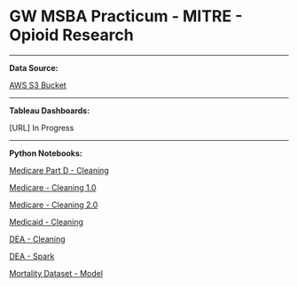 # GW MSBA Practicum - MITRE - Opioid Research

<hr>

**Data Source:**

[AWS S3 Bucket](https://s3.console.aws.amazon.com/s3/buckets/practicum-mitre/?region=us-east-1&tab=overview)

<hr>

**Tableau Dashboards:**

[URL] In Progress

<hr>

**Python Notebooks:**


[Medicare Part D - Cleaning](https://github.com/martimsilva/practicum_mitre/blob/master/Cleaning%20Medicare%20Dataset.ipynb)

[Medicare - Cleaning 1.0](https://github.com/martimsilva/practicum_mitre/blob/master/Cleaning%20Medicare%20Dataset.ipynb)

[Medicare - Cleaning 2.0](https://github.com/martimsilva/practicum_mitre/blob/master/Cleaning%20Medicare.Rmd)

[Medicaid - Cleaning](https://github.com/martimsilva/practicum_mitre/blob/master/Medicaid_Cleaning.ipynb)

[DEA - Cleaning](https://github.com/martimsilva/practicum_mitre/blob/master/dea-sample.ipynb)

[DEA - Spark](https://github.com/martimsilva/practicum_mitre/blob/master/dea_spark_code_filtering.txt)

[Mortality Dataset - Model](https://github.com/martimsilva/practicum_mitre/blob/master/Mort2017_EDA_Final.ipynb)
